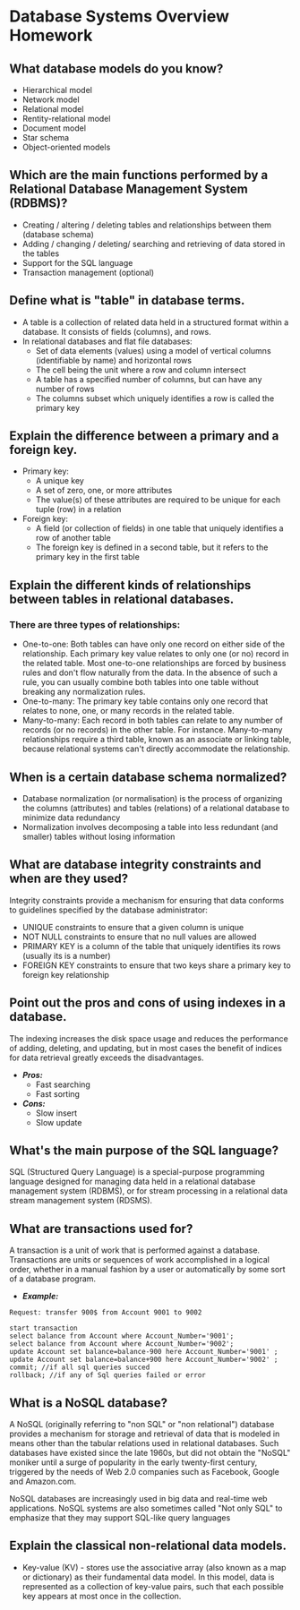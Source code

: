 # Database Systems Overview Homework

## What database models do you know?
* Hierarchical model
* Network model
* Relational model
* Rentity-relational model
* Document model
* Star schema
* Object-oriented models

## Which are the main functions performed by a Relational Database Management System (RDBMS)?
* Creating / altering / deleting tables and relationships between them (database schema)
* Adding / changing / deleting/ searching and retrieving of data stored in the tables
* Support for the SQL language
* Transaction management (optional)

## Define what is "table" in database terms.
* A table is a collection of related data held in a structured format within a database. It consists of fields (columns), and rows.
* In relational databases and flat file databases:
   *  Set of data elements (values) using a model of vertical columns (identifiable by name) and horizontal rows
   *  The cell being the unit where a row and column intersect
   *  A table has a specified number of columns, but can have any number of rows
   *  The columns subset which uniquely identifies a row is called the primary key
   
## Explain the difference between a primary and a foreign key.
* Primary key:
  * A unique key
  * A set of zero, one, or more attributes
  * The value(s) of these attributes are required to be unique for each tuple (row) in a relation
* Foreign key:
  * A field (or collection of fields) in one table that uniquely identifies a row of another table
  * The foreign key is defined in a second table, but it refers to the primary key in the first table
  
## Explain the different kinds of relationships between tables in relational databases.
### There are three types of relationships:
  * One-to-one: Both tables can have only one record on either side of the relationship. Each primary key value relates to only one (or no) record in the related table. Most one-to-one relationships are forced by business rules and don't flow naturally from the data. In the absence of such a rule, you can usually combine both tables into one table without breaking any normalization rules.
  * One-to-many: The primary key table contains only one record that relates to none, one, or many records in the related table.
  * Many-to-many: Each record in both tables can relate to any number of records (or no records) in the other table. For instance. Many-to-many relationships require a third table, known as an associate or linking table, because relational systems can't directly accommodate the relationship.
  
## When is a certain database schema normalized?
* Database normalization (or normalisation) is the process of organizing the columns (attributes) and tables (relations) of a relational database to minimize data redundancy
* Normalization involves decomposing a table into less redundant (and smaller) tables without losing information

## What are database integrity constraints and when are they used?
Integrity constraints provide a mechanism for ensuring that data conforms to guidelines specified by the database administrator:
* UNIQUE constraints to ensure that a given column is unique
* NOT NULL constraints to ensure that no null values are allowed
* PRIMARY KEY is a column of the table that uniquely identifies its rows (usually its is a number)
* FOREIGN KEY constraints to ensure that two keys share a primary key to foreign key relationship

## Point out the pros and cons of using indexes in a database.
The indexing increases the disk space usage and reduces the performance of adding, deleting, and updating, but in most cases the benefit of indices for data retrieval greatly exceeds the disadvantages.
* *__Pros:__*
  * Fast searching
  * Fast sorting
* *__Cons:__*
  * Slow insert
  * Slow update
  
## What's the main purpose of the SQL language?
SQL (Structured Query Language) is a special-purpose programming language designed for managing data held in a relational database management system (RDBMS), or for stream processing in a relational data stream management system (RDSMS).

## What are transactions used for?
A transaction is a unit of work that is performed against a database. Transactions are units or sequences of work accomplished in a logical order, whether in a manual fashion by a user or automatically by some sort of a database program.
* *__Example:__*
 ```
Request: transfer 900$ from Account 9001 to 9002

start transaction
select balance from Account where Account_Number='9001';
select balance from Account where Account_Number='9002';
update Account set balance=balance-900 here Account_Number='9001' ;
update Account set balance=balance+900 here Account_Number='9002' ;
commit; //if all sql queries succed
rollback; //if any of Sql queries failed or error
```

## What is a NoSQL database?
A NoSQL (originally referring to "non SQL" or "non relational") database provides a mechanism for storage and retrieval of data that is modeled in means other than the tabular relations used in relational databases. Such databases have existed since the late 1960s, but did not obtain the "NoSQL" moniker until a surge of popularity in the early twenty-first century, triggered by the needs of Web 2.0 companies such as Facebook, Google and Amazon.com.

NoSQL databases are increasingly used in big data and real-time web applications. NoSQL systems are also sometimes called "Not only SQL" to emphasize that they may support SQL-like query languages

## Explain the classical non-relational data models.
* Key-value (KV) - stores use the associative array (also known as a map or dictionary) as their fundamental data model. In this model, data is represented as a collection of key-value pairs, such that each possible key appears at most once in the collection.





